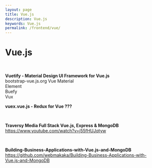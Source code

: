 ```yaml
---
layout: page
title: Vue.js
description: Vue.js
keywords: Vue.js
permalink: /frontend/vue/
---
```


# Vue.js

<br/>

**Vuetify - Material Design UI Framework for Vue.js**  
bootstrap-vue.js.org
Vue Material  
Element  
Buefy  
Vux

**vuex.vue.js - Redux for Vue ???**

<br/>

**Traversy Media Full Stack Vue.js, Express & MongoDB**  
https://www.youtube.com/watch?v=j55fHUJqtyw

<br/>

**Building-Business-Applications-with-Vue.js-and-MongoDB**  
https://github.com/webmakaka/Building-Business-Applications-with-Vue.js-and-MongoDB
